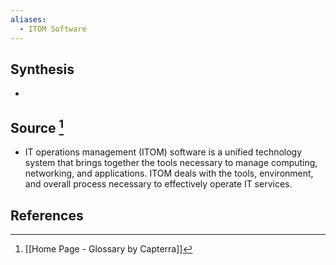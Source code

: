 ```yaml
---
aliases:
  - ITOM Software
---
```

## Synthesis
- 
## Source [^1]
- IT operations management (ITOM) software is a unified technology system that brings together the tools necessary to manage computing, networking, and applications. ITOM deals with the tools, environment, and overall process necessary to effectively operate IT services.
## References

[^1]: [[Home Page - Glossary by Capterra]]